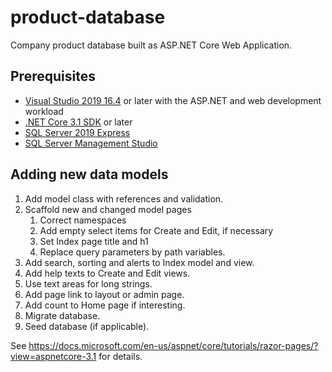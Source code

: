 # product-database
Company product database built as ASP.NET Core Web Application.

## Prerequisites

* [Visual Studio 2019 16.4](https://visualstudio.microsoft.com/downloads/?utm_medium=microsoft&utm_source=docs.microsoft.com&utm_campaign=inline+link&utm_content=download+vs2019) or later with the ASP.NET and web development workload
* [.NET Core 3.1 SDK](https://dotnet.microsoft.com/download/dotnet-core/3.1) or later
* [SQL Server 2019 Express](https://www.microsoft.com/en-us/sql-server/sql-server-downloads)
* [SQL Server Management Studio](https://docs.microsoft.com/en-us/sql/ssms/download-sql-server-management-studio-ssms?view=sql-server-ver15)

## Adding new data models

1. Add model class with references and validation.
1. Scaffold new and changed model pages
   1. Correct namespaces
   1. Add empty select items for Create and Edit, if necessary
   1. Set Index page title and h1
   1. Replace query parameters by path variables.
1. Add search, sorting and alerts to Index model and view.
1. Add help texts to Create and Edit views.
1. Use text areas for long strings.
1. Add page link to layout or admin page.
1. Add count to Home page if interesting.
1. Migrate database.
1. Seed database (if applicable).

See https://docs.microsoft.com/en-us/aspnet/core/tutorials/razor-pages/?view=aspnetcore-3.1 for details.
